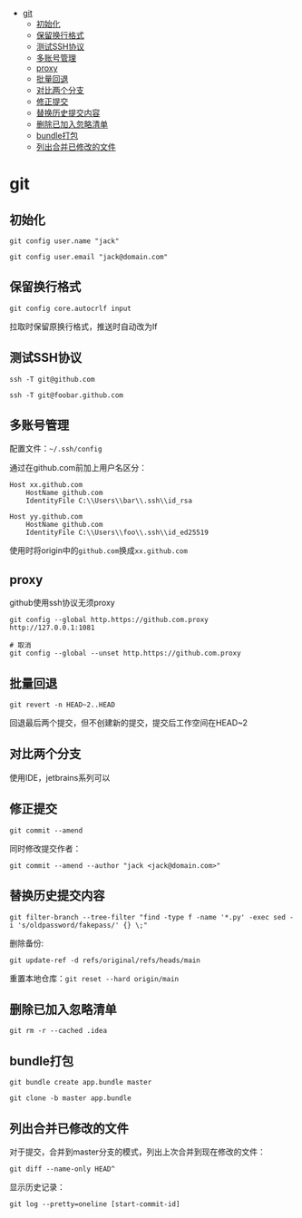 <!--ts-->
* [git](#git)
   * [初始化](#初始化)
   * [保留换行格式](#保留换行格式)
   * [测试SSH协议](#测试ssh协议)
   * [多账号管理](#多账号管理)
   * [proxy](#proxy)
   * [批量回退](#批量回退)
   * [对比两个分支](#对比两个分支)
   * [修正提交](#修正提交)
   * [替换历史提交内容](#替换历史提交内容)
   * [删除已加入忽略清单](#删除已加入忽略清单)
   * [bundle打包](#bundle打包)
   * [列出合并已修改的文件](#列出合并已修改的文件)
<!--te-->

# git

## 初始化

`git config user.name "jack"`

`git config user.email "jack@domain.com"`

## 保留换行格式

`git config core.autocrlf input`

拉取时保留原换行格式，推送时自动改为lf

## 测试SSH协议

`ssh -T git@github.com`

`ssh -T git@foobar.github.com`

## 多账号管理

配置文件：`~/.ssh/config`

通过在github.com前加上用户名区分：

```
Host xx.github.com
	HostName github.com
	IdentityFile C:\\Users\\bar\\.ssh\\id_rsa
	
Host yy.github.com
	HostName github.com
	IdentityFile C:\\Users\\foo\\.ssh\\id_ed25519
```

使用时将origin中的`github.com`换成`xx.github.com`

## proxy

github使用ssh协议无须proxy

```shell
git config --global http.https://github.com.proxy http://127.0.0.1:1081

# 取消
git config --global --unset http.https://github.com.proxy
```

## 批量回退

`git revert -n HEAD~2..HEAD`

回退最后两个提交，但不创建新的提交，提交后工作空间在HEAD~2

## 对比两个分支

使用IDE，jetbrains系列可以

## 修正提交

`git commit --amend`

同时修改提交作者：

`git commit --amend --author "jack <jack@domain.com>"`

## 替换历史提交内容

`git filter-branch --tree-filter "find -type f -name '*.py' -exec sed -i 's/oldpassword/fakepass/' {} \;"`

删除备份:

`git update-ref -d refs/original/refs/heads/main`

重置本地仓库：`git reset --hard origin/main`

## 删除已加入忽略清单

`git rm -r --cached .idea`

## bundle打包

`git bundle create app.bundle master`

`git clone -b master app.bundle`

## 列出合并已修改的文件

对于提交，合并到master分支的模式，列出上次合并到现在修改的文件：

`git diff --name-only HEAD^`

显示历史记录：

`git log --pretty=oneline [start-commit-id]`
